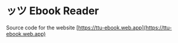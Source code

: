 # ッツ Ebook Reader

Source code for the website [https://ttu-ebook.web.app](https://ttu-ebook.web.app)
